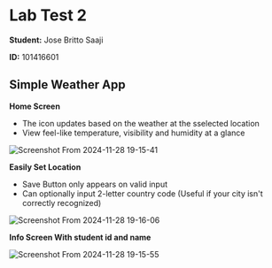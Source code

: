 # Lab Test 2

**Student:** Jose Britto Saaji

**ID:** 101416601


## Simple Weather App

**Home Screen**
 - The icon updates based on the weather at the sselected location
 - View feel-like temperature, visibility and humidity at a glance

![Screenshot From 2024-11-28 19-15-41](https://github.com/user-attachments/assets/40056954-098e-452c-bb1e-9900d7d848aa)

**Easily Set Location**
 - Save Button only appears on valid input
 - Can optionally input 2-letter country code (Useful if your city isn't correctly recognized)

![Screenshot From 2024-11-28 19-16-06](https://github.com/user-attachments/assets/89e9f7b5-2b40-47d1-b37e-ca5909c804f0)


**Info Screen With student id and name**

![Screenshot From 2024-11-28 19-15-55](https://github.com/user-attachments/assets/20f08a03-e32e-4e51-bc1a-8e3dcd7f630b)
